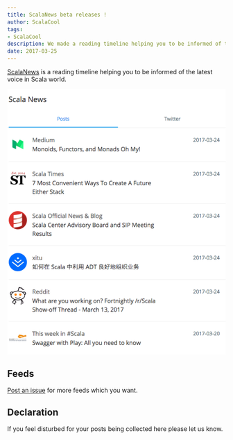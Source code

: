 ```yaml
---
title: ScalaNews beta releases !
author: ScalaCool
tags:
- ScalaCool
description: We made a reading timeline helping you to be informed of the latest voice in Scala world.
date: 2017-03-25
---
```


[ScalaNews](http://news.scala.cool) is a reading timeline helping you to be informed of the latest voice in Scala world.

![ScalaNews](/images/2017/03/scala-news.png)

## Feeds

[Post an issue](https://github.com/ScalaCool/scalanews.github.io) for more feeds which you want.

## Declaration

If you feel disturbed for your posts being collected here please let us know.